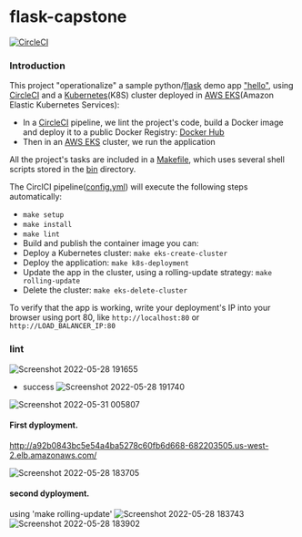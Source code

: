 # flask-capstone
[![CircleCI](https://circleci.com/gh/SaadAlajlan/flask-capstone/tree/main.svg?style=svg)](https://circleci.com/gh/SaadAlajlan/flask-capstone/tree/main)

### Introduction

This project "operationalize" a sample python/[flask](https://flask.palletsprojects.com/)
demo app ["hello"](./hello_app/hello.py), using [CircleCI](https://www.circleci.com) and
 a [Kubernetes](https://kubernetes.io/)(K8S) cluster deployed in [AWS EKS](https://aws.amazon.com/eks/)(Amazon Elastic Kubernetes Services):
 * In a [CircleCI](https://www.circleci.com) pipeline, we lint the project's code, build
 a Docker image and deploy it to a public
Docker Registry: [Docker Hub](https://hub.docker.com/repository/docker/saadaj/hello-app)
* Then in an [AWS EKS](https://aws.amazon.com/eks/) cluster, we run the application

All the project's tasks are included in a [Makefile](Makefile), which uses several shell scripts stored in the
[bin](bin) directory.

The CirclCI pipeline([config.yml](.circleci/config.yml)) will execute the following steps automatically:

* `make setup`
* `make install`
* `make lint`
* Build and publish the container image
you can:
* Deploy a Kubernetes cluster:  `make eks-create-cluster`
* Deploy the application:  `make k8s-deployment`
* Update the app in the cluster, using a rolling-update strategy:  `make rolling-update`
* Delete the cluster:  `make eks-delete-cluster`

To verify that the app is working, write your deployment's IP into your browser using port 80, like
`http://localhost:80` or `http://LOAD_BALANCER_IP:80` 

### lint
![Screenshot 2022-05-28 191655](https://user-images.githubusercontent.com/38673587/170834595-b5e3fcec-e344-4711-ae88-d6101ccdf39f.jpg)
* success
![Screenshot 2022-05-28 191740](https://user-images.githubusercontent.com/38673587/170834598-72e13da9-c76c-42bb-9a6a-2355ad09a457.jpg)

![Screenshot 2022-05-31 005807](https://user-images.githubusercontent.com/38673587/171063020-9417829e-23f9-4c14-924c-b79740e7deb3.jpg)



#### First dyployment.
http://a92b0843bc5e54a4ba5278c60fb6d668-682203505.us-west-2.elb.amazonaws.com/

![Screenshot 2022-05-28 183705](https://user-images.githubusercontent.com/38673587/170834404-b1ad3df5-1f4c-4e02-b599-fb83bf235bbc.jpg)
#### second dyployment.
using 'make rolling-update'
![Screenshot 2022-05-28 183743](https://user-images.githubusercontent.com/38673587/170834512-c9206fb1-2682-40c7-8649-40e874e2512e.jpg)
![Screenshot 2022-05-28 183902](https://user-images.githubusercontent.com/38673587/170834572-5bc8428a-ce3c-4c61-9112-75fc01a7a396.jpg)

